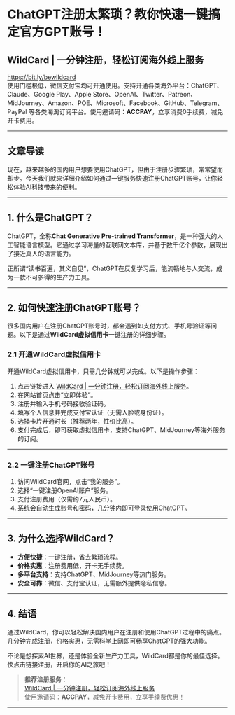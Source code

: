 # ChatGPT注册太繁琐？教你快速一键搞定官方GPT账号！

## WildCard | 一分钟注册，轻松订阅海外线上服务
https://bit.ly/bewildcard  
使用门槛极低，微信支付宝均可开通使用。支持开通各类海外平台：ChatGPT、Claude、Google Play、Apple Store、OpenAI、Twitter、Patreon、MidJourney、Amazon、POE、Microsoft、Facebook、GitHub、Telegram、PayPal 等各类海淘订阅平台。使用邀请码：**ACCPAY**，立享消费0手续费，减免开卡费用。

---

## 文章导读

现在，越来越多的国内用户想要使用ChatGPT，但由于注册步骤繁琐，常常望而却步。今天我们就来详细介绍如何通过一键服务快速注册ChatGPT账号，让你轻松体验AI科技带来的便利。

---

## 1. 什么是ChatGPT？

ChatGPT，全称**Chat Generative Pre-trained Transformer**，是一种强大的人工智能语言模型。它通过学习海量的互联网文本库，并基于数千亿个参数，展现出了接近真人的语言能力。

正所谓“读书百遍，其义自见”，ChatGPT在反复学习后，能流畅地与人交流，成为一款不可多得的生产力工具。

---

## 2. 如何快速注册ChatGPT账号？

很多国内用户在注册ChatGPT账号时，都会遇到如支付方式、手机号验证等问题。以下是通过**WildCard虚拟信用卡**一键注册的详细步骤。

### 2.1 开通WildCard虚拟信用卡

开通WildCard虚拟信用卡，只需几分钟就可以完成。以下是操作步骤：

1. 点击链接进入 [WildCard | 一分钟注册，轻松订阅海外线上服务](https://bit.ly/bewildcard)。
2. 在网站首页点击“立即体验”。
3. 注册并输入手机号码接收验证码。
4. 填写个人信息并完成支付宝认证（无需人脸或身份证）。
5. 选择卡片开通时长（推荐两年，性价比高）。
6. 支付完成后，即可获取虚拟信用卡，支持ChatGPT、MidJourney等海外服务的订阅。

---

### 2.2 一键注册ChatGPT账号

1. 访问WildCard官网，点击“我的服务”。
2. 选择“一键注册OpenAI账户”服务。
3. 支付注册费用（仅需约7元人民币）。
4. 系统会自动生成账号和密码，几分钟内即可登录使用ChatGPT。

---


## 3. 为什么选择WildCard？

- **方便快捷**：一键注册，省去繁琐流程。
- **价格实惠**：注册费用低，开卡无手续费。
- **多平台支持**：支持ChatGPT、MidJourney等热门服务。
- **安全可靠**：微信、支付宝认证，无需额外提供隐私信息。

---

## 4. 结语

通过WildCard，你可以轻松解决国内用户在注册和使用ChatGPT过程中的痛点。几分钟完成注册，价格实惠，无需科学上网即可畅享ChatGPT的强大功能。

不论是想探索AI世界，还是体验全新生产力工具，WildCard都是你的最佳选择。快点击链接注册，开启你的AI之旅吧！

> **推荐注册服务**：  
> [WildCard | 一分钟注册，轻松订阅海外线上服务](https://bit.ly/bewildcard)  
> 使用邀请码：**ACCPAY**，减免开卡费用，立享手续费优惠！

---

